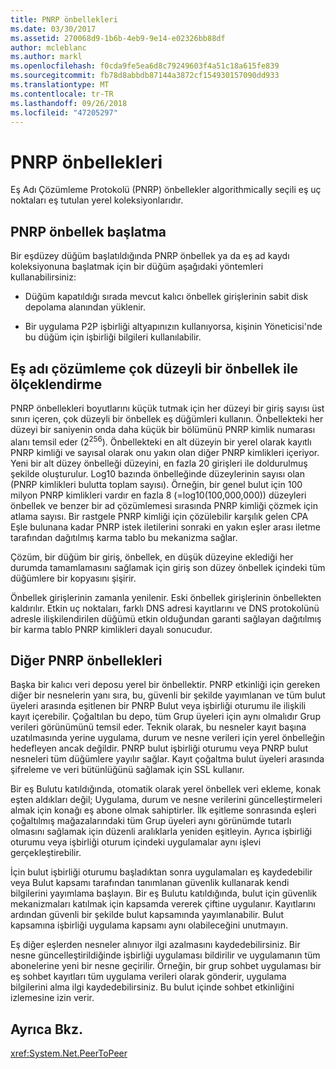 ```yaml
---
title: PNRP önbellekleri
ms.date: 03/30/2017
ms.assetid: 270068d9-1b6b-4eb9-9e14-e02326bb88df
author: mcleblanc
ms.author: markl
ms.openlocfilehash: f0cda9fe5ea6d8c79249603f4a51c18a615fe839
ms.sourcegitcommit: fb78d8abbdb87144a3872cf154930157090dd933
ms.translationtype: MT
ms.contentlocale: tr-TR
ms.lasthandoff: 09/26/2018
ms.locfileid: "47205297"
---
```

# <a name="pnrp-caches"></a>PNRP önbellekleri
Eş Adı Çözümleme Protokolü (PNRP) önbellekler algorithmically seçili eş uç noktaları eş tutulan yerel koleksiyonlarıdır.  
  
## <a name="pnrp-cache-initialization"></a>PNRP önbellek başlatma  
 Bir eşdüzey düğüm başlatıldığında PNRP önbellek ya da eş ad kaydı koleksiyonuna başlatmak için bir düğüm aşağıdaki yöntemleri kullanabilirsiniz:  
  
-   Düğüm kapatıldığı sırada mevcut kalıcı önbellek girişlerinin sabit disk depolama alanından yüklenir.  
  
-   Bir uygulama P2P işbirliği altyapınızın kullanıyorsa, kişinin Yöneticisi'nde bu düğüm için işbirliği bilgileri kullanılabilir.  
  
## <a name="scaling-peer-name-resolution-with-a-multi-level-cache"></a>Eş adı çözümleme çok düzeyli bir önbellek ile ölçeklendirme  
 PNRP önbellekleri boyutlarını küçük tutmak için her düzeyi bir giriş sayısı üst sınırı içeren, çok düzeyli bir önbellek eş düğümleri kullanın. Önbellekteki her düzeyi bir saniyenin onda daha küçük bir bölümünü PNRP kimlik numarası alanı temsil eder (2<sup>256</sup>). Önbellekteki en alt düzeyin bir yerel olarak kayıtlı PNRP kimliği ve sayısal olarak onu yakın olan diğer PNRP kimlikleri içeriyor. Yeni bir alt düzey önbelleği düzeyini, en fazla 20 girişleri ile doldurulmuş şekilde oluşturulur. Log10 bazında önbelleğinde düzeylerinin sayısı olan (PNRP kimlikleri bulutta toplam sayısı). Örneğin, bir genel bulut için 100 milyon PNRP kimlikleri vardır en fazla 8 (=log10(100,000,000)) düzeyleri önbellek ve benzer bir ad çözümlemesi sırasında PNRP kimliği çözmek için atlama sayısı. Bir rastgele PNRP kimliği için çözülebilir karşılık gelen CPA Eşle bulunana kadar PNRP istek iletilerini sonraki en yakın eşler arası iletme tarafından dağıtılmış karma tablo bu mekanizma sağlar.  
  
 Çözüm, bir düğüm bir giriş, önbellek, en düşük düzeyine eklediği her durumda tamamlamasını sağlamak için giriş son düzey önbellek içindeki tüm düğümlere bir kopyasını şişirir.  
  
 Önbellek girişlerinin zamanla yenilenir. Eski önbellek girişlerinin önbellekten kaldırılır. Etkin uç noktaları, farklı DNS adresi kayıtlarını ve DNS protokolünü adresle ilişkilendirilen düğümü etkin olduğundan garanti sağlayan dağıtılmış bir karma tablo PNRP kimlikleri dayalı sonucudur.  
  
## <a name="other-pnrp-caches"></a>Diğer PNRP önbellekleri  
 Başka bir kalıcı veri deposu yerel bir önbellektir.  PNRP etkinliği için gereken diğer bir nesnelerin yanı sıra, bu, güvenli bir şekilde yayımlanan ve tüm bulut üyeleri arasında eşitlenen bir PNRP Bulut veya işbirliği oturumu ile ilişkili kayıt içerebilir. Çoğaltılan bu depo, tüm Grup üyeleri için aynı olmalıdır Grup verileri görünümünü temsil eder. Teknik olarak, bu nesneler kayıt başına uzatılmasında yerine uygulama, durum ve nesne verileri için yerel önbelleğin hedefleyen ancak değildir. PNRP bulut işbirliği oturumu veya PNRP bulut nesneleri tüm düğümlere yayılır sağlar.  Kayıt çoğaltma bulut üyeleri arasında şifreleme ve veri bütünlüğünü sağlamak için SSL kullanır.  
  
 Bir eş Bulutu katıldığında, otomatik olarak yerel önbellek veri ekleme, konak eşten aldıkları değil; Uygulama, durum ve nesne verilerini güncelleştirmeleri almak için konağı eş abone olmak sahiptirler. İlk eşitleme sonrasında eşleri çoğaltılmış mağazalarındaki tüm Grup üyeleri aynı görünümde tutarlı olmasını sağlamak için düzenli aralıklarla yeniden eşitleyin.  Ayrıca işbirliği oturumu veya işbirliği oturum içindeki uygulamalar aynı işlevi gerçekleştirebilir.  
  
 İçin bulut işbirliği oturumu başladıktan sonra uygulamaları eş kaydedebilir veya Bulut kapsamı tarafından tanımlanan güvenlik kullanarak kendi bilgilerini yayımlama başlayın. Bir eş Bulutu katıldığında, bulut için güvenlik mekanizmaları katılmak için kapsamda vererek çiftine uygulanır.  Kayıtlarını ardından güvenli bir şekilde bulut kapsamında yayımlanabilir. Bulut kapsamına işbirliği uygulama kapsamı aynı olabileceğini unutmayın.  
  
 Eş diğer eşlerden nesneler alınıyor ilgi azalmasını kaydedebilirsiniz. Bir nesne güncelleştirildiğinde işbirliği uygulaması bildirilir ve uygulamanın tüm abonelerine yeni bir nesne geçirilir. Örneğin, bir grup sohbet uygulaması bir eş sohbet kayıtları tüm uygulama verileri olarak gönderir, uygulama bilgilerini alma ilgi kaydedebilirsiniz.  Bu bulut içinde sohbet etkinliğini izlemesine izin verir.  
  
## <a name="see-also"></a>Ayrıca Bkz.  
 <xref:System.Net.PeerToPeer>
